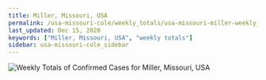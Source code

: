 ```yaml
---
title: Miller, Missouri, USA
permalink: /usa-missouri-cole/weekly_totals/usa-missouri-miller-weekly_totals.html
last_updated: Dec 15, 2020
keywords: ["Miller, Missouri, USA", "weekly totals"]
sidebar: usa-missouri-cole_sidebar
---
```


![Weekly Totals of Confirmed Cases for Miller, Missouri, USA](/covid_tracker/images/graphs/usa-missouri-miller-weekly_totals_graph.png)
